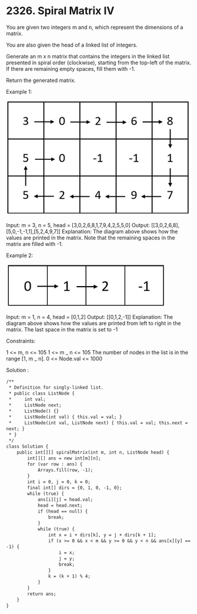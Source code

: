 # 2326. Spiral Matrix IV

You are given two integers m and n, which represent the dimensions of a matrix.

You are also given the head of a linked list of integers.

Generate an m x n matrix that contains the integers in the linked list presented in spiral order (clockwise), starting from the top-left of the matrix. If there are remaining empty spaces, fill them with -1.

Return the generated matrix.

Example 1:

<img src = "./ex1new.jpg">

Input: m = 3, n = 5, head = [3,0,2,6,8,1,7,9,4,2,5,5,0]
Output: [[3,0,2,6,8],[5,0,-1,-1,1],[5,2,4,9,7]]
Explanation: The diagram above shows how the values are printed in the matrix.
Note that the remaining spaces in the matrix are filled with -1.

Example 2:

<img src = "./ex2.jpg">

Input: m = 1, n = 4, head = [0,1,2]
Output: [[0,1,2,-1]]
Explanation: The diagram above shows how the values are printed from left to right in the matrix.
The last space in the matrix is set to -1

Constraints:

1 <= m, n <= 105
1 <= m _ n <= 105
The number of nodes in the list is in the range [1, m _ n].
0 <= Node.val <= 1000

Solution :

```
/**
 * Definition for singly-linked list.
 * public class ListNode {
 *     int val;
 *     ListNode next;
 *     ListNode() {}
 *     ListNode(int val) { this.val = val; }
 *     ListNode(int val, ListNode next) { this.val = val; this.next = next; }
 * }
 */
class Solution {
    public int[][] spiralMatrix(int m, int n, ListNode head) {
        int[][] ans = new int[m][n];
        for (var row : ans) {
            Arrays.fill(row, -1);
        }
        int i = 0, j = 0, k = 0;
        final int[] dirs = {0, 1, 0, -1, 0};
        while (true) {
            ans[i][j] = head.val;
            head = head.next;
            if (head == null) {
                break;
            }
            while (true) {
                int x = i + dirs[k], y = j + dirs[k + 1];
                if (x >= 0 && x < m && y >= 0 && y < n && ans[x][y] == -1) {
                    i = x;
                    j = y;
                    break;
                }
                k = (k + 1) % 4;
            }
        }
        return ans;
    }
}
```
